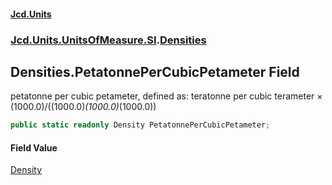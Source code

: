 #### [Jcd.Units](index.md 'index')
### [Jcd.Units.UnitsOfMeasure.SI](Jcd.Units.UnitsOfMeasure.SI.md 'Jcd.Units.UnitsOfMeasure.SI').[Densities](Densities.md 'Jcd.Units.UnitsOfMeasure.SI.Densities')

## Densities.PetatonnePerCubicPetameter Field

petatonne per cubic petameter, defined as: teratonne per cubic terameter × (1000.0)/((1000.0)*(1000.0)*(1000.0))

```csharp
public static readonly Density PetatonnePerCubicPetameter;
```

#### Field Value
[Density](Density.md 'Jcd.Units.UnitTypes.Density')